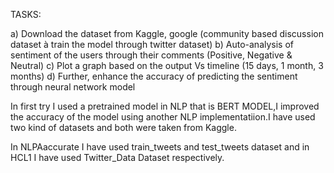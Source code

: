 TASKS:

a) Download the dataset from Kaggle, google (community based discussion dataset à train the model through twitter dataset)
b) Auto-analysis of sentiment of the users through their comments (Positive, Negative & Neutral)
c) Plot a graph based on the output Vs timeline (15 days, 1 month, 3 months)
d) Further, enhance the accuracy of predicting the sentiment through neural network model



In first try I used a pretrained model in NLP that is BERT MODEL,I improved the accuracy of the model using another NLP implementatiion.I have used two kind of datasets and both were taken from Kaggle.

In NLPAaccurate I have used train_tweets and test_tweets dataset and in  HCL1 I have used Twitter_Data Dataset respectively.

